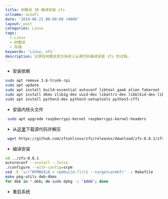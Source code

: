 ```yaml
---
title: 树莓派 3B 编译安装 zfs
urlname: uv2afi
date: '2019-06-21 00:00:00 +0800'
layout: post
categories: Linux
tags:
  - Linux
  - 树莓派
  - 存储
keywords: 'Linux, zfs'
description: 记录在树莓派官方系统上从源代码编译安装 zfs 的过程。
---
```


- 安装依赖

```bash
sudo apt remove 3.6-trunk-rpi
sudo apt update
sudo apt install build-essential autoconf libtool gawk alien fakeroot
sudo apt install dkms zlib1g-dev uuid-dev libattr1-dev libblkid-dev libselinux-dev libudev-dev libssl-dev parted lsscsi wget ksh
sudo apt install python3-dev python3-setuptools python3-cffi
```

- 安装内核头文件

```bash
 sudo apt upgrade raspberrypi-kernel raspberrypi-kernel-headers
```

- 从[这里](https://github.com/zfsonlinux/zfs/releases)下载源代码并解压

```bash
 wget https://github.com/zfsonlinux/zfs/releases/download/zfs-0.8.1/zfs-0.8.1.tar.gz && tar zxf zfs-0.8.1.tar.gz
```

- 编译安装

```bash
cd ../zfs-0.8.1
autoreconf --install --force
./configure --with-config=srpm
sed -E 's/(^RPMBUILD = rpmbuild.*)/\1 --target=armhf/' -i Makefile
make pkg-utils deb-dkms
for deb in *.deb; do sudo dpkg -i "$deb"; done
```

- 重启系统
